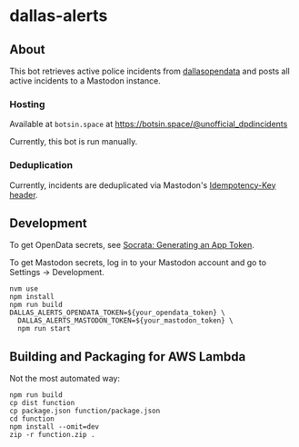 # dallas-alerts

## About
This bot retrieves active police incidents from [dallasopendata](https://www.dallasopendata.com/Public-Safety/Dallas-Police-Active-Calls/9fxf-t2tr) and posts all active incidents to a Mastodon instance.

### Hosting
Available at `botsin.space` at https://botsin.space/@unofficial_dpdincidents

Currently, this bot is run manually.

### Deduplication
Currently, incidents are deduplicated via Mastodon's [Idempotency-Key header](https://docs.joinmastodon.org/methods/statuses/#headers).

## Development
To get OpenData secrets, see [Socrata: Generating an App Token](https://support.socrata.com/hc/en-us/articles/210138558-Generating-an-App-Token).

To get Mastodon secrets, log in to your Mastodon account and go to Settings -> Development.

```
nvm use
npm install
npm run build
DALLAS_ALERTS_OPENDATA_TOKEN=${your_opendata_token} \
  DALLAS_ALERTS_MASTODON_TOKEN=${your_mastodon_token} \
  npm run start
```

## Building and Packaging for AWS Lambda
Not the most automated way:
```
npm run build
cp dist function
cp package.json function/package.json
cd function
npm install --omit=dev
zip -r function.zip .
```
